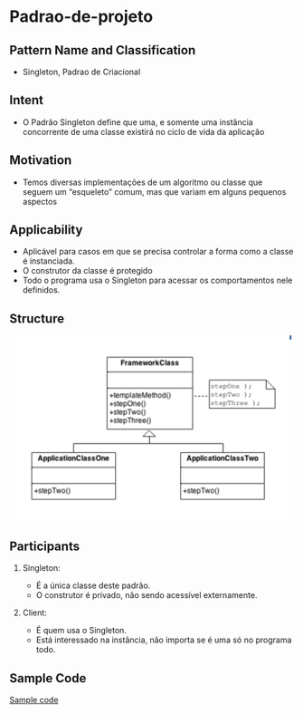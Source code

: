 # Padrao-de-projeto

## Pattern Name and Classification
- Singleton, Padrao de Criacional

## Intent
- O Padrão Singleton define que uma, e somente uma instância concorrente de uma classe existirá no ciclo de vida da aplicação

## Motivation
- Temos diversas implementações de um algoritmo ou classe que seguem um “esqueleto” comum, mas que variam em alguns pequenos aspectos

## Applicability
- Aplicável para casos em que se precisa controlar a forma como a classe é instanciada.
 - O construtor da classe é protegido
 - Todo o programa usa o Singleton para acessar os comportamentos nele definidos.


## Structure
![alt text](https://github.com/TakumaShimabukuro/Padrao-de-projeto/blob/master/images/StructureTemplateMethod.png)

## Participants

1. Singleton:
   - É a única classe deste padrão.
   - O construtor é privado, não sendo acessível externamente.

2. Client:
   - É quem usa o Singleton.
   - Está interessado na instância, não importa se é uma só no programa todo.

## Sample Code
[Sample code](https://github.com/TakumaShimabukuro)
